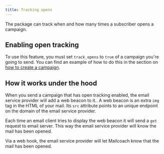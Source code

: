 ```yaml
---
title: Tracking opens
---
```


The package can track when and how many times a subscriber opens a campaign.

## Enabling open tracking

To use this feature, you must set `track_opens` to `true` of a campaign you're going to send. You can find an example of how to do this in the section on [how to create a campaign](/docs/v1/package/working-with-campaigns/creating-a-campaign).

## How it works under the hood

When you send a campaign that has open tracking enabled, the email service provider will add a web beacon to it..  A web beacon is an extra `img` tag in the HTML of your mail.  Its `src` attribute points to an unique endpoint on the domain of the email service provider.

Each time an email client tries to display the web beacon it will send a `get` request to email server. This way the email service provider will know the mail has been opened.

Via a web hook, the email service provider will let Mailcoach know that the mail has been opened.
